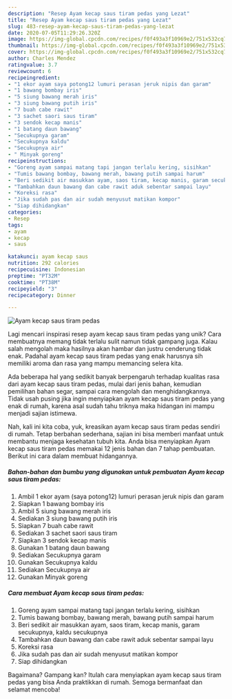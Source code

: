 ```yaml
---
description: "Resep Ayam kecap saus tiram pedas yang Lezat"
title: "Resep Ayam kecap saus tiram pedas yang Lezat"
slug: 483-resep-ayam-kecap-saus-tiram-pedas-yang-lezat
date: 2020-07-05T11:29:26.320Z
image: https://img-global.cpcdn.com/recipes/f0f493a3f10969e2/751x532cq70/ayam-kecap-saus-tiram-pedas-foto-resep-utama.jpg
thumbnail: https://img-global.cpcdn.com/recipes/f0f493a3f10969e2/751x532cq70/ayam-kecap-saus-tiram-pedas-foto-resep-utama.jpg
cover: https://img-global.cpcdn.com/recipes/f0f493a3f10969e2/751x532cq70/ayam-kecap-saus-tiram-pedas-foto-resep-utama.jpg
author: Charles Mendez
ratingvalue: 3.7
reviewcount: 6
recipeingredient:
- "1 ekor ayam saya potong12 lumuri perasan jeruk nipis dan garam"
- "1 bawang bombay iris"
- "5 siung bawang merah iris"
- "3 siung bawang putih iris"
- "7 buah cabe rawit"
- "3 sachet saori saus tiram"
- "3 sendok kecap manis"
- "1 batang daun bawang"
- "Secukupnya garam"
- "Secukupnya kaldu"
- "Secukupnya air"
- " Minyak goreng"
recipeinstructions:
- "Goreng ayam sampai matang tapi jangan terlalu kering, sisihkan"
- "Tumis bawang bombay, bawang merah, bawang putih sampai harum"
- "Beri sedikit air masukkan ayam, saos tiram, kecap manis, garam secukupnya, kaldu secukupnya"
- "Tambahkan daun bawang dan cabe rawit aduk sebentar sampai layu"
- "Koreksi rasa"
- "Jika sudah pas dan air sudah menyusut matikan kompor"
- "Siap dihidangkan"
categories:
- Resep
tags:
- ayam
- kecap
- saus

katakunci: ayam kecap saus 
nutrition: 292 calories
recipecuisine: Indonesian
preptime: "PT32M"
cooktime: "PT38M"
recipeyield: "3"
recipecategory: Dinner

---
```



![Ayam kecap saus tiram pedas](https://img-global.cpcdn.com/recipes/f0f493a3f10969e2/751x532cq70/ayam-kecap-saus-tiram-pedas-foto-resep-utama.jpg)

Lagi mencari inspirasi resep ayam kecap saus tiram pedas yang unik? Cara membuatnya memang tidak terlalu sulit namun tidak gampang juga. Kalau salah mengolah maka hasilnya akan hambar dan justru cenderung tidak enak. Padahal ayam kecap saus tiram pedas yang enak harusnya sih memiliki aroma dan rasa yang mampu memancing selera kita.

Ada beberapa hal yang sedikit banyak berpengaruh terhadap kualitas rasa dari ayam kecap saus tiram pedas, mulai dari jenis bahan, kemudian pemilihan bahan segar, sampai cara mengolah dan menghidangkannya. Tidak usah pusing jika ingin menyiapkan ayam kecap saus tiram pedas yang enak di rumah, karena asal sudah tahu triknya maka hidangan ini mampu menjadi sajian istimewa.




Nah, kali ini kita coba, yuk, kreasikan ayam kecap saus tiram pedas sendiri di rumah. Tetap berbahan sederhana, sajian ini bisa memberi manfaat untuk membantu menjaga kesehatan tubuh kita. Anda bisa menyiapkan Ayam kecap saus tiram pedas memakai 12 jenis bahan dan 7 tahap pembuatan. Berikut ini cara dalam membuat hidangannya.

<!--inarticleads1-->

##### Bahan-bahan dan bumbu yang digunakan untuk pembuatan Ayam kecap saus tiram pedas:

1. Ambil 1 ekor ayam (saya potong12) lumuri perasan jeruk nipis dan garam
1. Siapkan 1 bawang bombay iris
1. Ambil 5 siung bawang merah iris
1. Sediakan 3 siung bawang putih iris
1. Siapkan 7 buah cabe rawit
1. Sediakan 3 sachet saori saus tiram
1. Siapkan 3 sendok kecap manis
1. Gunakan 1 batang daun bawang
1. Sediakan Secukupnya garam
1. Gunakan Secukupnya kaldu
1. Sediakan Secukupnya air
1. Gunakan  Minyak goreng




<!--inarticleads2-->

##### Cara membuat Ayam kecap saus tiram pedas:

1. Goreng ayam sampai matang tapi jangan terlalu kering, sisihkan
1. Tumis bawang bombay, bawang merah, bawang putih sampai harum
1. Beri sedikit air masukkan ayam, saos tiram, kecap manis, garam secukupnya, kaldu secukupnya
1. Tambahkan daun bawang dan cabe rawit aduk sebentar sampai layu
1. Koreksi rasa
1. Jika sudah pas dan air sudah menyusut matikan kompor
1. Siap dihidangkan




Bagaimana? Gampang kan? Itulah cara menyiapkan ayam kecap saus tiram pedas yang bisa Anda praktikkan di rumah. Semoga bermanfaat dan selamat mencoba!
